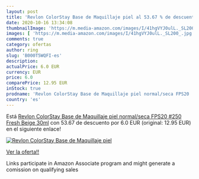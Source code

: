 ```yaml
---
layout: post
title: 'Revlon ColorStay Base de Maquillaje piel al 53.67 % de descuento'
date: 2020-10-16 13:34:08
thumbnailImage: 'https://m.media-amazon.com/images/I/41hgVYJ0ulL._SL200_.jpg'
images: [ 'https://m.media-amazon.com/images/I/41hgVYJ0ulL._SL200_.jpg' ]
comments: true
category: ofertas
author: ring
slug: 'B000T5WQFI-es'
description:
actualPrice: 6.0 EUR
currency: EUR
price: 6.0
comparePrice: 12.95 EUR
inStock: true
prodname: 'Revlon ColorStay Base de Maquillaje piel normal/seca FPS20  #250 Fresh Beige  30ml'
country: 'es'
---
```


Está [Revlon ColorStay Base de Maquillaje piel normal/seca FPS20  #250 Fresh Beige  30ml](https://www.amazon.es/dp/B000T5WQFI/?tag=tolees-21) con 53.67 de descuento por 6.0 EUR (original: 12.95 EUR) en el siguiente enlace!

[![Revlon ColorStay Base de Maquillaje piel](https://m.media-amazon.com/images/I/41hgVYJ0ulL._SL200_.jpg)](https://www.amazon.es/dp/B000T5WQFI/?tag=tolees-21)

[Ver la oferta!!](https://www.amazon.es/dp/B000T5WQFI/?tag=tolees-21)

Links participate in Amazon Associate program and might generate a comission on qualifying sales


